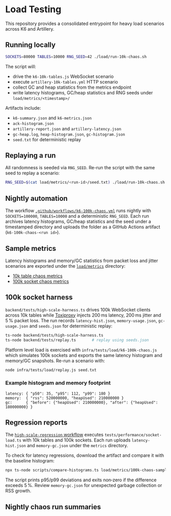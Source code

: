 # Load Testing

This repository provides a consolidated entrypoint for heavy load scenarios across K6 and Artillery.

## Running locally

```bash
SOCKETS=80000 TABLES=10000 RNG_SEED=42 ./load/run-10k-chaos.sh
```

The script will:

- drive the `k6-10k-tables.js` WebSocket scenario
- execute `artillery-10k-tables.yml` HTTP scenario
- collect GC and heap statistics from the metrics endpoint
- write latency histograms, GC/heap statistics and RNG seeds under
  `load/metrics/<timestamp>/`

Artifacts include:

- `k6-summary.json` and `k6-metrics.json`
- `ack-histogram.json`
- `artillery-report.json` and `artillery-latency.json`
- `gc-heap.log`, `heap-histogram.json`, `gc-histogram.json`
- `seed.txt` for deterministic replay

## Replaying a run

All randomness is seeded via `RNG_SEED`. Re-run the script with the same seed to replay a scenario:

```bash
RNG_SEED=$(cat load/metrics/<run-id>/seed.txt) ./load/run-10k-chaos.sh
```

## Nightly automation

The workflow [`.github/workflows/k6-100k-chaos.yml`](../.github/workflows/k6-100k-chaos.yml)
runs nightly with `SOCKETS=100000`, `TABLES=10000` and a deterministic
`RNG_SEED`. Each run archives latency histograms, GC/heap statistics and the
seed under a timestamped directory and uploads the folder as a GitHub Actions
artifact (`k6-100k-chaos-<run id>`).

## Sample metrics

Latency histograms and memory/GC statistics from packet loss and jitter scenarios
are exported under the [`load/metrics`](../load/metrics) directory:

- [10k table chaos metrics](../load/metrics/10k-chaos-sample)
- [100k socket chaos metrics](../load/metrics/100k-chaos-sample)

## 100k socket harness

`backend/tests/high-scale-harness.ts` drives 100k WebSocket clients across
10k tables while [Toxiproxy](https://github.com/Shopify/toxiproxy) injects
200 ms latency, 200 ms jitter and 5 % packet loss. The run records
`latency-hist.json`, `memory-usage.json`, `gc-usage.json` and `seeds.json` for
deterministic replay:

```bash
ts-node backend/tests/high-scale-harness.ts
ts-node backend/tests/replay.ts       # replay using seeds.json
```

Platform level load is exercised with `infra/tests/load/k6-100k-chaos.js` which
simulates 100k sockets and exports the same latency histogram and memory/GC
snapshots. Re-run a scenario with:

```bash
node infra/tests/load/replay.js seed.txt
```

### Example histogram and memory footprint

```
latency: { "p50": 35, "p95": 112, "p99": 180 }
memory:  { "rss": 520000000, "heapUsed": 210000000 }
gc:      { "before": {"heapUsed": 210000000}, "after": {"heapUsed": 180000000} }
```

## Regression reports

The [`high-scale-regression` workflow](../.github/workflows/high-scale-regression.yml)
executes `tests/performance/socket-load.ts` with 10k tables and 100k sockets.
Each run uploads `latency-hist.json` and `memory-gc.json` under the `metrics`
directory.

To check for latency regressions, download the artifact and compare it with the
baseline histogram:

```bash
npx ts-node scripts/compare-histograms.ts load/metrics/100k-chaos-sample <metrics-dir>
```

The script prints p95/p99 deviations and exits non‑zero if the difference exceeds
5 %. Review `memory-gc.json` for unexpected garbage collection or RSS growth.

## Nightly chaos run summaries

<!-- CHAOS_SUMMARY -->
